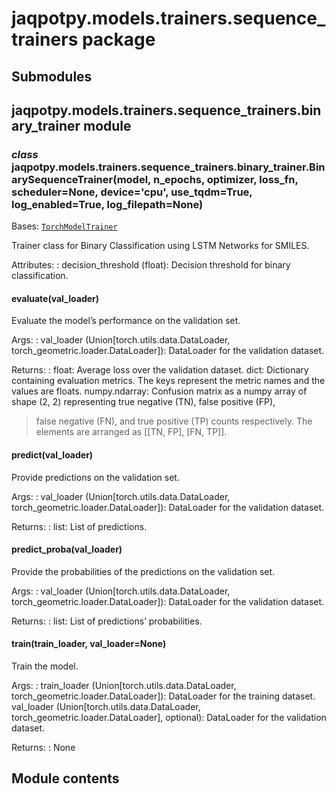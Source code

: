 # jaqpotpy.models.trainers.sequence_trainers package

## Submodules

## jaqpotpy.models.trainers.sequence_trainers.binary_trainer module

### *class* jaqpotpy.models.trainers.sequence_trainers.binary_trainer.BinarySequenceTrainer(model, n_epochs, optimizer, loss_fn, scheduler=None, device='cpu', use_tqdm=True, log_enabled=True, log_filepath=None)

Bases: [`TorchModelTrainer`](jaqpotpy.models.trainers.md#jaqpotpy.models.trainers.base_trainer.TorchModelTrainer)

Trainer class for Binary Classification using LSTM Networks for SMILES.

Attributes:
: decision_threshold (float): Decision threshold for binary classification.

#### evaluate(val_loader)

Evaluate the model’s performance on the validation set.

Args:
: val_loader (Union[torch.utils.data.DataLoader, torch_geometric.loader.DataLoader]): DataLoader for the validation dataset.

Returns:
: float: Average loss over the validation dataset.
  dict: Dictionary containing evaluation metrics. The keys represent the metric names and the values are floats.
  numpy.ndarray: Confusion matrix as a numpy array of shape (2, 2) representing true negative (TN), false positive (FP),
  <br/>
  > false negative (FN), and true positive (TP) counts respectively. The elements are arranged as [[TN, FP], [FN, TP]].

#### predict(val_loader)

Provide predictions on the validation set.

Args:
: val_loader (Union[torch.utils.data.DataLoader, torch_geometric.loader.DataLoader]): DataLoader for the validation dataset.

Returns:
: list: List of predictions.

#### predict_proba(val_loader)

Provide the probabilities of the predictions on the validation set.

Args:
: val_loader (Union[torch.utils.data.DataLoader, torch_geometric.loader.DataLoader]): DataLoader for the validation dataset.

Returns:
: list: List of predictions’ probabilities.

#### train(train_loader, val_loader=None)

Train the model.

Args:
: train_loader (Union[torch.utils.data.DataLoader, torch_geometric.loader.DataLoader]): DataLoader for the training dataset.
  val_loader (Union[torch.utils.data.DataLoader, torch_geometric.loader.DataLoader], optional): DataLoader for the validation dataset.

Returns:
: None

## Module contents
